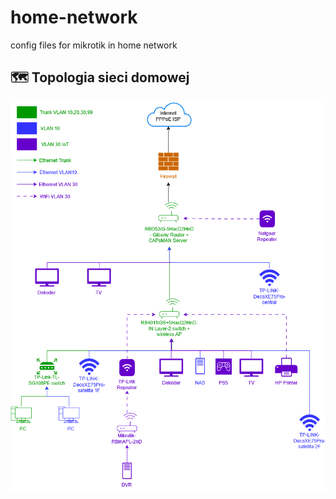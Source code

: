 # home-network
config files for mikrotik in home network


## 🗺️ Topologia sieci domowej

![Topologia sieci](network-topology.drawio.png)

